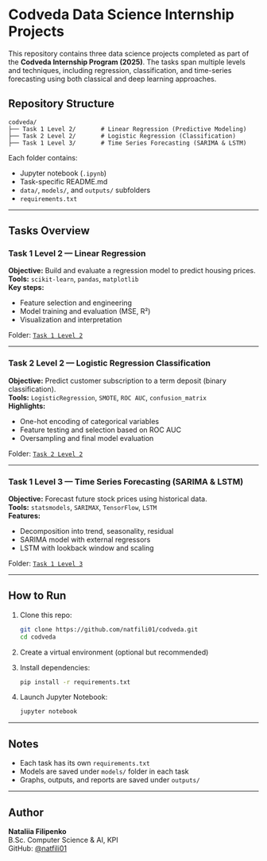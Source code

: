 # Codveda Data Science Internship Projects

This repository contains three data science projects completed as part of the **Codveda Internship Program (2025)**. The tasks span multiple levels and techniques, including regression, classification, and time-series forecasting using both classical and deep learning approaches.

##  Repository Structure

```
codveda/
├── Task 1 Level 2/       # Linear Regression (Predictive Modeling)
├── Task 2 Level 2/       # Logistic Regression (Classification)
├── Task 1 Level 3/       # Time Series Forecasting (SARIMA & LSTM)
```

Each folder contains:
-  Jupyter notebook (`.ipynb`)
-  Task-specific README.md
-  `data/`, `models/`, and `outputs/` subfolders
-  `requirements.txt`

---

##  Tasks Overview

###  Task 1 Level 2 — Linear Regression
**Objective:** Build and evaluate a regression model to predict housing prices.  
**Tools:** `scikit-learn`, `pandas`, `matplotlib`  
**Key steps:**
- Feature selection and engineering
- Model training and evaluation (MSE, R²)
- Visualization and interpretation

 Folder: [`Task 1 Level 2`](./Task%201%20Level%202)

---

###  Task 2 Level 2 — Logistic Regression Classification
**Objective:** Predict customer subscription to a term deposit (binary classification).  
**Tools:** `LogisticRegression`, `SMOTE`, `ROC AUC`, `confusion_matrix`  
**Highlights:**
- One-hot encoding of categorical variables
- Feature testing and selection based on ROC AUC
- Oversampling and final model evaluation

 Folder: [`Task 2 Level 2`](./Task%202%20Level%202)

---

###  Task 1 Level 3 — Time Series Forecasting (SARIMA & LSTM)
**Objective:** Forecast future stock prices using historical data.  
**Tools:** `statsmodels`, `SARIMAX`, `TensorFlow`, `LSTM`  
**Features:**
- Decomposition into trend, seasonality, residual
- SARIMA model with external regressors
- LSTM with lookback window and scaling

 Folder: [`Task 1 Level 3`](./Task%201%20Level%203)

---

##  How to Run

1. Clone this repo:
   ```bash
   git clone https://github.com/natfili01/codveda.git
   cd codveda
   ```

2. Create a virtual environment (optional but recommended)

3. Install dependencies:
   ```bash
   pip install -r requirements.txt
   ```

4. Launch Jupyter Notebook:
   ```bash
   jupyter notebook
   ```

---

##  Notes
- Each task has its own `requirements.txt`
- Models are saved under `models/` folder in each task
- Graphs, outputs, and reports are saved under `outputs/`

---

##  Author
**Nataliia Filipenko**  
B.Sc. Computer Science & AI, KPI  
GitHub: [@natfili01](https://github.com/natfili01)
